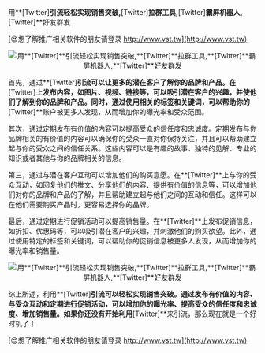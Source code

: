 用**[Twitter]**引流轻松实现销售突破,**[Twitter]**拉群工具,**[Twitter]**霸屏机器人,**[Twitter]**好友群发

[😍想了解推广相关软件的朋友请登录 http://www.vst.tw](http://www.vst.tw)

 <center><img src="https://vst.tw/MP4/tuiguang/png/5.png" alt="用**[Twitter]**引流轻松实现销售突破,**[Twitter]**拉群工具,**[Twitter]**霸屏机器人,**[Twitter]**好友群发"></center>

首先，通过**[Twitter]**引流可以让更多的潜在客户了解你的品牌和产品。在**[Twitter]**上发布内容，如图片、视频、链接等，可以吸引潜在客户的兴趣，并使他们了解到你的品牌和产品。同时，通过使用相关的标签和关键词，可以帮助你的**[Twitter]**账户被更多人发现，从而增加你的曝光率和受众范围。

其次，通过定期发布有价值的内容可以提高受众的信任度和忠诚度。定期发布与你品牌相关的有价值的内容可以确保你的受众一直对你保持关注，并且可以帮助建立起与你的受众之间的信任关系。这些内容可以是有趣的故事、独特的见解、专业的知识或者其他与你的品牌相关的信息。

第三，通过与潜在客户互动可以增加他们的购买意愿。在**[Twitter]**上与你的受众互动，如回复他们的推文、分享他们的内容、提供有价值的信息等，可以增加他们对你的品牌和产品的了解，并且帮助建立起与他们之间的互动和信任。这样可以在他们需要购买产品时，更容易选择你的品牌。

最后，通过定期进行促销活动可以提高销售量。在**[Twitter]**上发布促销信息，如折扣、优惠码等，可以吸引潜在客户的兴趣，并刺激他们的购买欲望。此外，通过使用特定的标签和关键词，可以帮助你的促销信息被更多人发现，从而增加你的曝光率和销售量。

 <center><img src="https://vst.tw/MP4/tuiguang/png/6.png" alt="用**[Twitter]**引流轻松实现销售突破,**[Twitter]**拉群工具,**[Twitter]**霸屏机器人,**[Twitter]**好友群发"></center>

综上所述，利用**[Twitter]**引流可以轻松实现销售突破。通过发布有价值的内容、与受众互动和定期进行促销活动，可以增加你的曝光率、提高受众的信任度和忠诚度、增加销售量。如果你还没有开始利用**[Twitter]**来引流，那么现在就是一个好时机了！

[😍想了解推广相关软件的朋友请登录 http://www.vst.tw](http://www.vst.tw)



